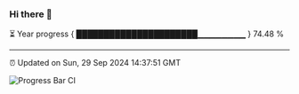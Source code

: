 ### Hi there 👋

⏳ Year progress { ██████████████████████▁▁▁▁▁▁▁▁ } 74.48 %

---

⏰ Updated on Sun, 29 Sep 2024 14:37:51 GMT

![Progress Bar CI](https://github.com/IshwaranRudhara/GIT-ACTION/workflows/Progress%20Bar%20CI/badge.svg)
